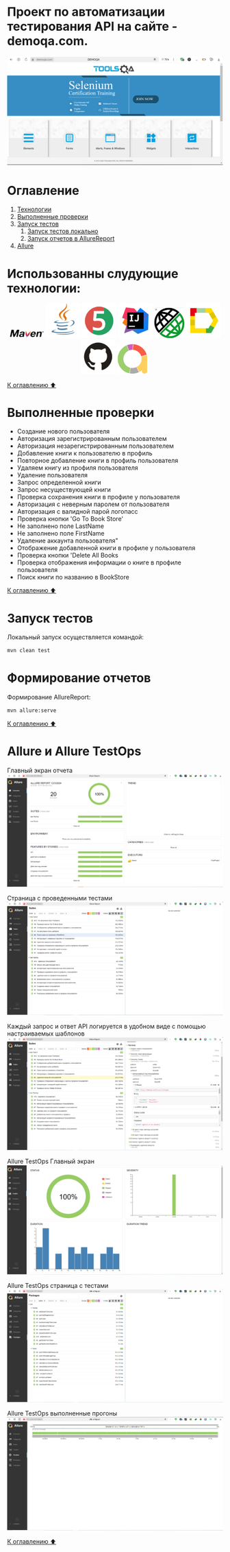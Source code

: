 # Проект по автоматизации тестирования API на сайте - demoqa.com.
<img title="Main Gage" src="src/test/resources/media/mainpage.PNG">

<a name="оглавление"></a>
# Оглавление
1. [Технологии](#технологии)
2. [Выполненные проверки](#проверки)
3. [Запуск тестов](#запуск_локально)
    1. [Запуск тестов локально](#запуск_локально) 
    2. [Запуск отчетов в AllureReport](#формирование_отчетов)
4. [Allure](#Allure)

<a name="технологии"></a>
# Использованны слудующие технологии:
<p align="center">
<img width="16%" title="Maven" src="src/test/resources/media/maven-logo-black-on-white.png">
<img width="16%" title="Java" src="src/test/resources/media/Java.svg">
<img width="16%" title="JUnit5" src="src/test/resources/media/JUnit5.svg">
<img width="16%" title="IntelliJ IDEA" src="src/test/resources/media/Intelij_IDEA.svg">
<img width="14%" title="Rest Assured" src="src/test/resources/media/RestAssured.svg">
<img width="16%" title="Allure Report" src="src/test/resources/media/Allure_Report.svg">
<img width="16%" title="GitHub" src="src/test/resources/media/GitHub.svg">
<img width="15%" title="Allure TestOps" src="src/test/resources/media/Allure-logo.svg">
</p>

[К оглавлению ⬆](#оглавление)
<a name="проверки"></a>
# Выполненные проверки
- Создание нового пользователя
- Авторизация зарегистрированным пользователем
- Авторизация незарегистрированным пользователем
- Добавление книги к пользователю в профиль
- Повторное добавление книги  в профиль пользователя
- Удаляем книгу из профиля пользователя
- Удаление  пользователя
- Запрос определенной книги
- Запрос несуществующей книги
- Проверка сохранения книги в профиле у пользователя
- Авторизация  с неверным паролем от пользователя
- Авторизация с валидной парой логопасс
- Проверка кнопки 'Go To Book Store'
- Не заполнено поле LastName
- Не заполнено поле FirstName
- Удаление аккаунта пользователя"
- Отображение добавленной книги в профиле у пользователя
- Проверка кнопки 'Delete All Books
- Проверка отображения информации о книге в профиле пользователя
- Поиск книги по названию в BookStore

[К оглавлению ⬆](#оглавление)
<a name="запуск_локально"></a>
# Запуск тестов
Локальный запуск осуществляется командой: 
```sh
mvn clean test
```
<a name="формирование_отчетов"></a>
# Формирование отчетов
Формирование AllureReport:
```sh
mvn allure:serve
```
[К оглавлению ⬆](#оглавление)
<a name="Allure"></a>
# Allure и Allure TestOps
Главный экран отчета
![](src/test/resources/media/11.PNG)

Страница с проведенными тестами
![](src/test/resources/media/22.PNG)

Каждый запрос и ответ API логируется в удобном виде с помощью настраиваемых шаблонов
![](src/test/resources/media/33.PNG)

Allure TestOps Главный экран
![](src/test/resources/media/44.PNG)

Allure TestOps страница с тестами
![](src/test/resources/media/55.PNG)

Allure TestOps выполненные прогоны
![](src/test/resources/media/66.PNG)

[К оглавлению ⬆](#оглавление)
